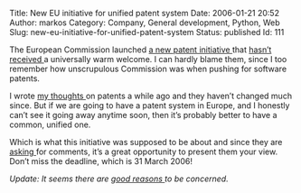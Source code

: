 Title: New EU initiative for unified patent system
Date: 2006-01-21 20:52
Author: markos
Category: Company, General development, Python, Web
Slug: new-eu-initiative-for-unified-patent-system
Status: published
Id: 111

<div>
 <p>
  The European Commission launched
  <a href="http://europa.eu.int/rapid/pressReleasesAction.do?reference=IP/06/38&amp;format=HTML&amp;aged=0&amp;language=EN&amp;guiLanguage=fr">
   a new patent initiative
  </a>
  that
  <a href="http://www.groklaw.net/article.php?story=20060116105000582">
   hasn’t received
  </a>
  a universally warm welcome. I can hardly blame them, since I too remember how unscrupulous Commission was when pushing for software patents.
 </p>
 <p>
  I wrote
  <a href="intellectual-property-and-society-benefits.html">
   my thoughts
  </a>
  on patents a while ago and they haven’t changed much since. But if we are going to have a patent system in Europe, and I honestly can’t see it going away anytime soon, then it’s probably better to have a common, unified one.
 </p>
 <p>
  Which is what this initiative was supposed to be about and since they are
  <a href="http://europa.eu.int/comm/internal_market/indprop/patent/consultation_en.htm">
   asking
  </a>
  for comments, it’s a great opportunity to present them your view. Don’t miss the deadline, which is 31 March 2006!
 </p>
 <p>
  <em>
   Update: It seems there are
  </em>
  <em>
   <a href="http://www.heise.de/english/newsticker/news/68626">
    good reasons
   </a>
  </em>
  <em>
   to be concerned.
  </em>
 </p>
</div>
